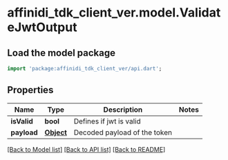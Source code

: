 # affinidi_tdk_client_ver.model.ValidateJwtOutput

## Load the model package

```dart
import 'package:affinidi_tdk_client_ver/api.dart';
```

## Properties

| Name        | Type              | Description                  | Notes |
| ----------- | ----------------- | ---------------------------- | ----- |
| **isValid** | **bool**          | Defines if jwt is valid      |
| **payload** | [**Object**](.md) | Decoded payload of the token |

[[Back to Model list]](../README.md#documentation-for-models) [[Back to API list]](../README.md#documentation-for-api-endpoints) [[Back to README]](../README.md)

